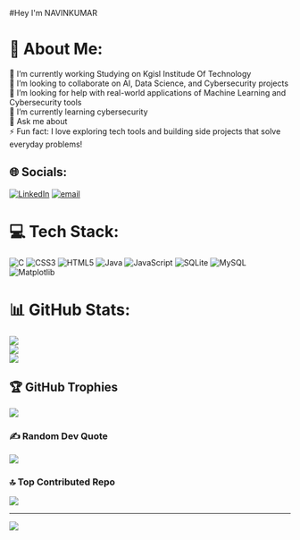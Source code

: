 #Hey I'm NAVINKUMAR

# 💫 About Me:
🔭 I’m currently working Studying on Kgisl Institude Of Technology<br>👯 I’m looking to collaborate on AI, Data Science, and Cybersecurity projects <br>🤝 I’m looking for help with real-world applications of Machine Learning and Cybersecurity tools<br>🌱 I’m currently learning cybersecurity<br>💬 Ask me about<br>⚡ Fun fact: I love exploring tech tools and building side projects that solve everyday problems!


## 🌐 Socials:
[![LinkedIn](https://img.shields.io/badge/LinkedIn-%230077B5.svg?logo=linkedin&logoColor=white)](https://www.linkedin.com/in/navinkumar-m-403a32314/) [![email](https://img.shields.io/badge/Email-D14836?logo=gmail&logoColor=white)](mailto:navinkumarraja2006@gmail.com) 

# 💻 Tech Stack:
![C](https://img.shields.io/badge/c-%2300599C.svg?style=for-the-badge&logo=c&logoColor=white) ![CSS3](https://img.shields.io/badge/css3-%231572B6.svg?style=for-the-badge&logo=css3&logoColor=white) ![HTML5](https://img.shields.io/badge/html5-%23E34F26.svg?style=for-the-badge&logo=html5&logoColor=white) ![Java](https://img.shields.io/badge/java-%23ED8B00.svg?style=for-the-badge&logo=openjdk&logoColor=white) ![JavaScript](https://img.shields.io/badge/javascript-%23323330.svg?style=for-the-badge&logo=javascript&logoColor=%23F7DF1E) ![SQLite](https://img.shields.io/badge/sqlite-%2307405e.svg?style=for-the-badge&logo=sqlite&logoColor=white) ![MySQL](https://img.shields.io/badge/mysql-4479A1.svg?style=for-the-badge&logo=mysql&logoColor=white) ![Matplotlib](https://img.shields.io/badge/Matplotlib-%23ffffff.svg?style=for-the-badge&logo=Matplotlib&logoColor=black)
# 📊 GitHub Stats:
![](https://github-readme-stats.vercel.app/api?username=navin2006-kumar&theme=github_dark&hide_border=false&include_all_commits=true&count_private=true)<br/>
![](https://nirzak-streak-stats.vercel.app/?user=navin2006-kumar&theme=github_dark&hide_border=false)<br/>
![](https://github-readme-stats.vercel.app/api/top-langs/?username=navin2006-kumar&theme=github_dark&hide_border=false&include_all_commits=true&count_private=true&layout=compact)

## 🏆 GitHub Trophies
![](https://github-profile-trophy.vercel.app/?username=navin2006-kumar&theme=blue_navy&no-frame=false&no-bg=true&margin-w=4)

### ✍️ Random Dev Quote
![](https://quotes-github-readme.vercel.app/api?type=horizontal&theme=tokyonight)

### 🔝 Top Contributed Repo
![](https://github-contributor-stats.vercel.app/api?username=navin2006-kumar&limit=5&theme=shadow_blue&combine_all_yearly_contributions=true)

---
[![](https://visitcount.itsvg.in/api?id=navin2006-kumar&icon=2&color=0)](https://visitcount.itsvg.in)


